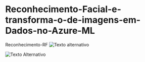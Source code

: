 # Reconhecimento-Facial-e-transforma-o-de-imagens-em-Dados-no-Azure-ML
Reconhecimento-RF
![Texto alternativo](https://drive.google.com/file/d/1_3wmybxKK-KZSGyFKE5_pDVyMDkfaH8N/view?usp=drive_link)

![Texto Alternativo]([C:\Users\User\OneDrive\Imagens](https://drive.google.com/file/d/143ryPGgfryrx1MUPqcF2BhGViW0pnQCB/view?usp=drive_link))

